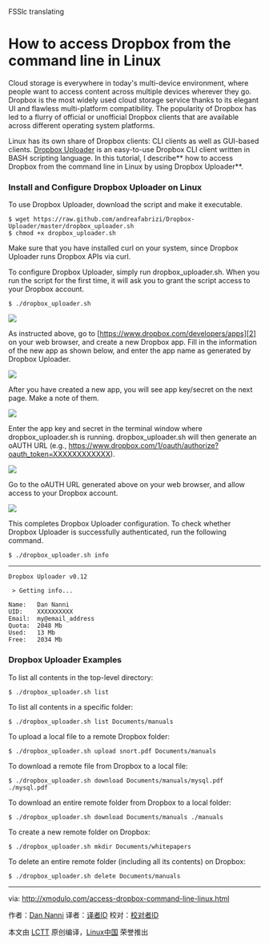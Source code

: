 FSSlc translating

How to access Dropbox from the command line in Linux
================================================================================
Cloud storage is everywhere in today's multi-device environment, where people want to access content across multiple devices wherever they go. Dropbox is the most widely used cloud storage service thanks to its elegant UI and flawless multi-platform compatibility. The popularity of Dropbox has led to a flurry of official or unofficial Dropbox clients that are available across different operating system platforms.

Linux has its own share of Dropbox clients: CLI clients as well as GUI-based clients. [Dropbox Uploader][1] is an easy-to-use Dropbox CLI client written in BASH scripting language. In this tutorial, I describe** how to access Dropbox from the command line in Linux by using Dropbox Uploader**.

### Install and Configure Dropbox Uploader on Linux ###

To use Dropbox Uploader, download the script and make it executable.

    $ wget https://raw.github.com/andreafabrizi/Dropbox-Uploader/master/dropbox_uploader.sh
    $ chmod +x dropbox_uploader.sh

Make sure that you have installed curl on your system, since Dropbox Uploader runs Dropbox APIs via curl.

To configure Dropbox Uploader, simply run dropbox_uploader.sh. When you run the script for the first time, it will ask you to grant the script access to your Dropbox account.

    $ ./dropbox_uploader.sh

![](https://c2.staticflickr.com/6/5739/22860931599_10c08ff15f_c.jpg)

As instructed above, go to [https://www.dropbox.com/developers/apps][2] on your web browser, and create a new Dropbox app. Fill in the information of the new app as shown below, and enter the app name as generated by Dropbox Uploader.

![](https://c2.staticflickr.com/6/5745/22932921350_4123d2dbee_c.jpg)

After you have created a new app, you will see app key/secret on the next page. Make a note of them.

![](https://c1.staticflickr.com/1/736/22932962610_7db51aa718_c.jpg)

Enter the app key and secret in the terminal window where dropbox_uploader.sh is running. dropbox_uploader.sh will then generate an oAUTH URL (e.g., https://www.dropbox.com/1/oauth/authorize?oauth_token=XXXXXXXXXXXX).

![](https://c1.staticflickr.com/1/563/22601635533_423738baed_c.jpg)

Go to the oAUTH URL generated above on your web browser, and allow access to your Dropbox account.

![](https://c1.staticflickr.com/1/675/23202598606_6110c1a31b_c.jpg)

This completes Dropbox Uploader configuration. To check whether Dropbox Uploader is successfully authenticated, run the following command.

    $ ./dropbox_uploader.sh info

----------

    Dropbox Uploader v0.12
    
     > Getting info... 
    
    Name:	Dan Nanni
    UID:	XXXXXXXXXX
    Email:	my@email_address
    Quota:	2048 Mb
    Used:	13 Mb
    Free:	2034 Mb

### Dropbox Uploader Examples ###

To list all contents in the top-level directory:

    $ ./dropbox_uploader.sh list

To list all contents in a specific folder:

    $ ./dropbox_uploader.sh list Documents/manuals

To upload a local file to a remote Dropbox folder:

    $ ./dropbox_uploader.sh upload snort.pdf Documents/manuals

To download a remote file from Dropbox to a local file:

    $ ./dropbox_uploader.sh download Documents/manuals/mysql.pdf ./mysql.pdf

To download an entire remote folder from Dropbox to a local folder:

    $ ./dropbox_uploader.sh download Documents/manuals ./manuals

To create a new remote folder on Dropbox:

    $ ./dropbox_uploader.sh mkdir Documents/whitepapers

To delete an entire remote folder (including all its contents) on Dropbox:

    $ ./dropbox_uploader.sh delete Documents/manuals

--------------------------------------------------------------------------------

via: http://xmodulo.com/access-dropbox-command-line-linux.html

作者：[Dan Nanni][a]
译者：[译者ID](https://github.com/译者ID)
校对：[校对者ID](https://github.com/校对者ID)

本文由 [LCTT](https://github.com/LCTT/TranslateProject) 原创编译，[Linux中国](https://linux.cn/) 荣誉推出

[a]:http://xmodulo.com/author/nanni
[1]:http://www.andreafabrizi.it/?dropbox_uploader
[2]:https://www.dropbox.com/developers/apps

